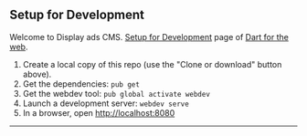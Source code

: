 ## Setup for Development

Welcome to Display ads CMS.
[Setup for Development](https://webdev.dartlang.org/angular/guide/setup) page
of [Dart for the web](https://webdev.dartlang.org).

1. Create a local copy of this repo (use the "Clone or download" button above).
2. Get the dependencies: `pub get`
3. Get the webdev tool: `pub global activate webdev`
4. Launch a development server: `webdev serve`
5. In a browser, open [http://localhost:8080](http://localhost:8080)

---
